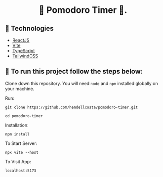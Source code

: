 <h1 align="center"> 
  🚀 Pomodoro Timer 🚀.
</h1>

<!-- <p align="center">
    <img alt="Project" src="public/MyPasswordSaver.jpg" width="200px" />
</p> -->

## 🔧 Technologies

- [ReactJS](https://https://reactjs.org/)
- [Vite](https://vitejs.dev/)
- [TypeScript](https://www.typescriptlang.org/)
- [TailwindCSS](https://tailwindcss.com/)

## 🔨 To run this project follow the steps below:  

Clone down this repository. You will need `node` and `npm` installed globally on your machine.

Run:

`git clone https://github.com/hendellcosta/pomodoro-timer.git`

`cd pomodoro-timer`

Installation:

`npm install`

To Start Server:

`npx vite --host`  

To Visit App:

`localhost:5173`  

<!-- Hendell Costa -->
